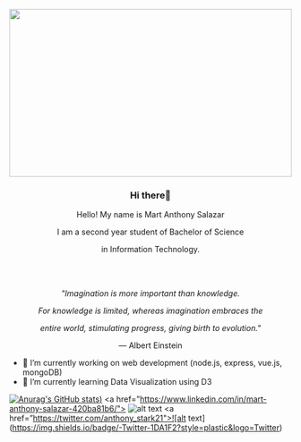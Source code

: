 
<p align="center">
<img src="mart-stark.gif" width="100%" height="300px" align="center"/>

 <h3 align="center">Hi there👋</h3> 
 </p>
 <p align="center">Hello! My name is Mart Anthony Salazar </p>
            <p></p>
            <p align="center">I am a second year student of Bachelor of Science</p>
            <p align="center">in Information Technology.</p>
            <br><br>
            <p align="center"><i>"Imagination is more important than knowledge.</p>
            <p align="center">For knowledge is limited, whereas imagination embraces the</p>
            <p align="center">entire world, stimulating progress, giving birth to evolution."</i></p>
            <p align="center">— Albert Einstein</p>
            

- 🔭 I’m currently working on web development (node.js, express, vue.js, mongoDB)
- 🌱 I’m currently learning Data Visualization using D3

[![Anurag's GitHub stats](https://github-readme-stats.vercel.app/api?username=mart-anthony-stark&hide=contribs,prs,stars?count_private=true&show_icons=true&theme=tokyonight))](https://github.com/anuraghazra/github-readme-stats)
<a href=”https://www.linkedin.com/in/mart-anthony-salazar-420ba81b6/"> ![alt text](https://img.shields.io/badge/-LinkedIn-0e76a8?style=plastic&logo=linkedIn)</a>
<a href=”https://twitter.com/anthony_stark21">![alt text](https://img.shields.io/badge/-Twitter-1DA1F2?style=plastic&logo=Twitter) </a>
